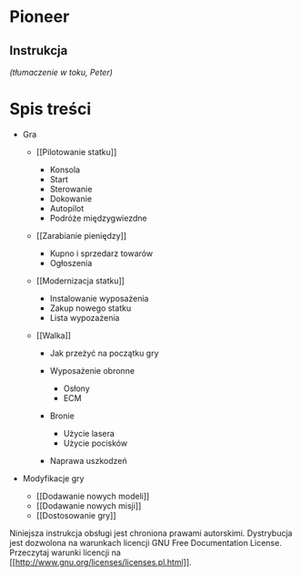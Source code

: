 # Pioneer

## Instrukcja

*(tłumaczenie w toku, Peter)*

# Spis treści

-   Gra
    -   [[Pilotowanie statku]]
        -   Konsola
        -   Start
        -   Sterowanie
        -   Dokowanie
        -   Autopilot
        -   Podróże międzygwiezdne

    -   [[Zarabianie pieniędzy]]
        -   Kupno i sprzedarz towarów
        -   Ogłoszenia

    -   [[Modernizacja statku]]
        -   Instalowanie wyposażenia
        -   Zakup nowego statku
        -   Lista wypozażenia

    -   [[Walka]]
        -   Jak przeżyć na początku gry
        -   Wyposażenie obronne
            -   Osłony
            -   ECM

        -   Bronie
            -   Użycie lasera
            -   Użycie pocisków

        -   Naprawa uszkodzeń


-   Modyfikacje gry
    -   [[Dodawanie nowych modeli]]
    -   [[Dodawanie nowych misji]]
    -   [[Dostosowanie gry]]


Niniejsza instrukcja obsługi jest chroniona prawami autorskimi.
Dystrybucja jest dozwolona na warunkach licencji GNU
Free Documentation License. Przeczytaj warunki licencji na
[[http://www.gnu.org/licenses/licenses.pl.html]].



